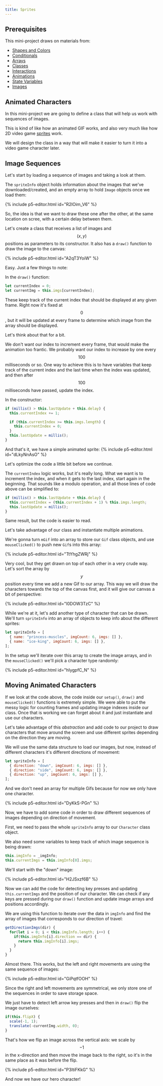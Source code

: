 ```yaml
---
title: Sprites
---
```

## Prerequisites

This mini-project draws on materials from:

- [Shapes and Colors](../../p5/drawing/)
- [Conditionals](../../coding/conditionals/)
- [Arrays](../../coding/arrays/)
- [Classes](../../coding/classes/)
- [Interactions](../../creative-coding/interactions/)
- [Animations](../../creative-coding/animations/)
- [State Variables](../../creative-coding/state/)
- [Images](../../creative-coding/images/)

## Animated Characters
In this mini-project we are going to define a class that will help us work with sequences of images.

This is kind of like how an animated GIF works, and also very much like how 2D video game [sprites](https://en.wikipedia.org/wiki/Sprite_(computer_graphics)) work.

We will design the class in a way that will make it easier to turn it into a video game character later.

## Image Sequences
Let's start by loading a sequence of images and taking a look at them.

The `spriteInfo` object holds information about the images that we've downloaded/created, and an empty array to hold `Image` objects once we load them:

{% include p5-editor.html id="R2lOim_V6" %}

So, the idea is that we want to draw these one after the other, at the same location on scree, with a certain delay between them.

Let's create a class that receives a list of images and $$(x, y)$$ positions as parameters to its constructor. It also has a `draw()` function to draw the image to the canvas:

{% include p5-editor.html id="A2qT3YoiW" %}

Easy. Just a few things to note:

In the `draw()` function:
```js
let currentIndex = 0;
let currentImg = this.imgs[currentIndex];
```

These keep track of the current index that should be displayed at any given frame. Right now it's fixed at $$0$$, but it will be updated at every frame to determine which image from the array should be displayed.

Let's think about that for a bit.

We don't want our index to increment every frame, that would make the animation too frantic. We probably want our index to increase by one every $$100$$ milliseconds or so. One way to achieve this is to have variables that keep track of the current index and the last time when the index was updated, and then after $$100$$ milliseconds have passed, update the index.

In the constructor:
```js
if (millis() > this.lastUpdate + this.delay) {
  this.currentIndex += 1;

  if (this.currentIndex >= this.imgs.length) {
    this.currentIndex = 0;
  }
  this.lastUpdate = millis();
}
```

And that's it, we have a simple animated sprite:
{% include p5-editor.html id="dLkyNnAsO" %}

Let's optimize the code a little bit before we continue.

The `currentIndex` logic works, but it's really long. What we want is to increment the index, and when it gets to the last index, start again in the beginning. That sounds like a modulo operation, and all those lines of code above can be simplified to:
```js
if (millis() > this.lastUpdate + this.delay) {
  this.currentIndex = (this.currentIndex + 1) % this.imgs.length;
  this.lastUpdate = millis();
}
```

Same result, but the code is easier to read.

Let's take advantage of our class and instantiate multiple animations.

We're gonna turn `mGif` into an array to store our `Gif` class objects, and use `mouseClicked()` to push new `Gif`s into this array:

{% include p5-editor.html id="TtYhgZWRj" %}

Very cool, but they get drawn on top of each other in a very crude way. Let's sort the array by $$y$$ position every time we add a new Gif to our array. This way we will draw the characters towards the top of the canvas first, and it will give our canvas a bit of perspective:

{% include p5-editor.html id="l0DOW3TzC" %}

While we're at it, let's add another type of character that can be drawn. We'll turn `spriteInfo` into an array of objects to keep info about the different sprites:
```js
let spriteInfo = [
  { name: "princess-muscles", imgCount: 6, imgs: [] },
  { name: "ice-king", imgCount: 6, imgs: [] },
];
```

In the setup we'll iterate over this array to create the image arrays, and in the `mouseClicked()` we'll pick a character type randomly:

{% include p5-editor.html id="hIygpfC_N" %}

## Moving Animated Characters
If we look at the code above, the code inside our `setup()`, `draw()` and `mouseClicked()` functions is extremely simple. We were able to put the messy logic for counting frames and updating image indexes inside our class. Once that is working we can forget about it and just instantiate and use our characters.

Let's take advantage of this *abstraction* and add code to our project to draw characters that move around the screen and use different sprites depending on the direction they are moving.

We will use the same data structure to load our images, but now, instead of different characters it's different directions of movement:
```js
let spriteInfo = [
  { direction: "down", imgCount: 6, imgs: [] },
  { direction: "side", imgCount: 6, imgs: [] },
  { direction: "up", imgCount: 6, imgs: [] },
];
```

And we don't need an array for multiple Gifs because for now we only have one character.

{% include p5-editor.html id="DyKkS-PGn" %}

Now, we have to add some code in order to draw different sequences of images depending on direction of movement.

First, we need to pass the whole `spriteInfo` array to our `Character` class object.

We also need some variables to keep track of which image sequence is being drawn:
```js
this.imgInfo = _imgInfo;
this.currentImgs = this.imgInfo[0].imgs;
```

We'll start with the "down" image:

{% include p5-editor.html id="H2JSxzf6B" %}

Now we can add the code for detecting key presses and updating `this.currentImgs` and the position of our character. We can check if any keys are pressed during our `draw()` function and update image arrays and positions accordingly.

We are using this function to iterate over the data in  `imgInfo` and find the array of images that corresponds to our direction of travel:
```js
getDirectionImgs(dir) {
  for(let i = 0; i < this.imgInfo.length; i++) {
    if(this.imgInfo[i].direction == dir) {
      return this.imgInfo[i].imgs;
    }
  }
}
```

Almost there. This works, but the left and right movements are using the same sequence of images:

{% include p5-editor.html id="GiPqtfOOH" %}

Since the right and left movements are symmetrical, we only store one of the sequences in order to save storage space.

We just have to detect left arrow key presses and then in `draw()` flip the image ourselves:
```js
if(this.flipX) {
  scale(-1, 1);
  translate(-currentImg.width, 0);
}
```

That's how we flip an image across the vertical axis: we scale by $$-1$$ in the x-direction and then move the image back to the right, so it's in the same place as it was before the flip.

{% include p5-editor.html id="P3ltiFKkG" %}

And now we have our hero character!
